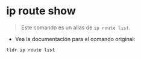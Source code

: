 # ip route show

> Este comando es un alias de `ip route list`.

- Vea la documentación para el comando original:

`tldr ip route list`
